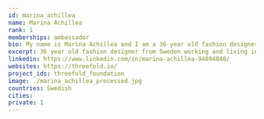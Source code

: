 ```yaml
---
id: marina_achillea
name: Marina Achillea
rank: 1
memberships: ambassador
bio: My name is Marina Achillea and I am a 36 year old fashion designer from Sweden working and living in London with my husband. I am proud to be reperesenting the ThreeFold foundatoin and look forward to exciting and changing times ahead. Ambassador fell in love with Threefold I believe that the internet should be a fundamental right for every person in the world. That belief is shared by the ThreeFold foundation in it’s quest to expand the reach of the web to every corner of the world.
excerpt: 36 year old fashion designer from Sweden working and living in London.
linkedin: https://www.linkedin.com/in/marina-achillea-94694040/
websites: https://threefold.io/
project_ids: threefold_foundation
image: ./marina_achillea_processed.jpg
countries: Swedish
cities:
private: 1
---
```


